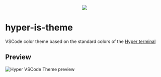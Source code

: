 <p align="center">
<img src="https://raw.githubusercontent.com/haudraufhaun/hyper-is-theme/main/img/Hyper_Logo.png">
</p>

# hyper-is-theme

VSCode color theme based on the standard colors of the [Hyper terminal](https://hyper.is/)

## Preview
![Hyper VSCode Theme preview](https://raw.githubusercontent.com/haudraufhaun/hyper-is-theme/main/img/screenshot_vue.png)
